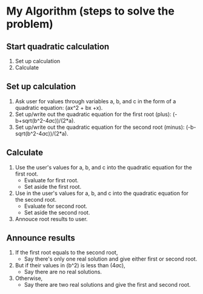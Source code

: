 # My Algorithm (steps to solve the problem)
## Start quadratic calculation
1. Set up calculation
2. Calculate

## Set up calculation
1. Ask user for values through variables a, b, and c in the form of a quadratic equation: (ax^2 + bx +x).
2. Set up/write out the quadratic equation for the first root (plus): (-b+sqrt(b^2-4*a*c))/(2*a).
3. Set up/write out the quadratic equation for the second root (minus): (-b-sqrt(b^2-4*a*c))/(2*a).

## Calculate
1. Use the user's values for a, b, and c into the quadratic equation for the first root.
     * Evaluate for first root.
     * Set aside the first root.
2. Use in the user's values for a, b, and c into the quadratic equation for the second root.
     * Evaluate for second root.
     * Set aside the second root.
3. Annouce root results to user.

## Announce results
1. If the first root equals to the second root,
    * Say there's only one real solution and give either first or second root.
2. But if their values in (b^2) is less than (4*a*c),
    * Say there are no real solutions.
3. Otherwise,
    * Say there are two real solutions and give the first and second root.